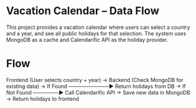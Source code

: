 # Vacation Calendar – Data Flow

This project provides a vacation calendar where users can select a country and a year, and see all public holidays for that selection. The system uses MongoDB as a cache and Calendarific API as the holiday provider.

#  Flow

Frontend (User selects country + year)
        ->
Backend (Check MongoDB for existing data)
        ->
If Found ───────────▶ Return holidays from DB
        ->
If Not Found ───────▶ Call Calendarific API
        ->
Save new data in MongoDB
        ->
Return holidays to frontend

